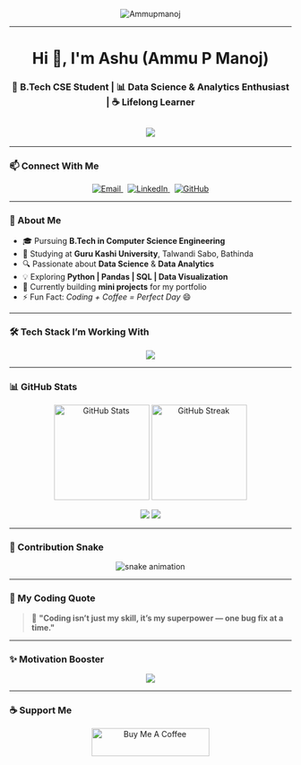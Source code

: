 <p align="center">
  <img src="https://komarev.com/ghpvc/?username=Ammupmanoj&label=Profile+Views&color=brightgreen&style=flat" alt="Ammupmanoj" />
</p>

---

<h1 align="center">Hi 👋, I'm Ashu (Ammu P Manoj)</h1>
<h3 align="center">🚀 B.Tech CSE Student | 📊 Data Science & Analytics Enthusiast | ☕ Lifelong Learner</h3>

<h2 align="center">
  <img src="https://readme-typing-svg.herokuapp.com?font=Orbitron&size=24&duration=3000&color=00F7FF&center=true&vCenter=true&width=600&lines=🤖+AI+%26+Data+Enthusiast;👩‍💻+Learning+One+Bug+at+a+Time;🚀+Coding+is+my+Superpower!" />
</h2>

---

### 📫 Connect With Me
<p align="center">
  <a href="mailto:pmanojammu9@gmail.com" target="_blank">
    <img src="https://img.shields.io/badge/Email-D14836?style=for-the-badge&logo=gmail&logoColor=white" alt="Email"/>
  </a>
  &nbsp;
  <a href="https://www.linkedin.com/in/ammu-p-manoj-64976a377/" target="_blank">
    <img src="https://img.shields.io/badge/LinkedIn-0A66C2?style=for-the-badge&logo=linkedin&logoColor=white" alt="LinkedIn"/>
  </a>
  &nbsp;
  <a href="https://github.com/Ammupmanoj" target="_blank">
    <img src="https://img.shields.io/badge/GitHub-171515?style=for-the-badge&logo=github&logoColor=white" alt="GitHub"/>
  </a>
</p>

---

### 💫 About Me
- 🎓 Pursuing **B.Tech in Computer Science Engineering**
- 🏫 Studying at **Guru Kashi University**, Talwandi Sabo, Bathinda
- 🔍 Passionate about **Data Science** & **Data Analytics**
- 💡 Exploring **Python | Pandas | SQL | Data Visualization**
- 🧠 Currently building **mini projects** for my portfolio
- ⚡ Fun Fact: *Coding + Coffee = Perfect Day* 😄

---

### 🛠️ Tech Stack I’m Working With
<p align="center">
  <img src="https://skillicons.dev/icons?i=python,git,github,vscode,sqlite,mysql,html,css" />
</p>

---

### 📊 GitHub Stats
<p align="center">
  <img src="https://github-readme-stats.vercel.app/api?username=Ammupmanoj&show_icons=true&theme=radical" alt="GitHub Stats" height="170"/>
  <img src="https://github-readme-streak-stats.herokuapp.com/?user=Ammupmanoj&theme=radical" alt="GitHub Streak" height="170"/>
</p>

<p align="center">
  <img src="https://github-profile-summary-cards.vercel.app/api/cards/repos-per-language?username=Ammupmanoj&theme=radical"/>
  <img src="https://github-profile-summary-cards.vercel.app/api/cards/most-commit-language?username=Ammupmanoj&theme=radical"/>
</p>

---

### 🐍 Contribution Snake
<p align="center">
  <img src="https://github.com/Ammupmanoj/Ammupmanoj/blob/output/github-contribution-grid-snake.svg" alt="snake animation" />
</p>

---

### 💬 My Coding Quote
> 🚀 **"Coding isn’t just my skill, it’s my superpower — one bug fix at a time."**

---

### ✨ Motivation Booster
<p align="center">
  <img src="https://readme-typing-svg.demolab.com?font=Fira+Code&weight=500&size=22&pause=1000&color=36FFC4&center=true&vCenter=true&width=600&lines=Powered+by+Logic.;Fueled+by+Coffee.;Driven+by+Curiosity."/>
</p>

---

### ☕ Support Me
<p align="center">
  <a href="https://www.buymeacoffee.com/ammupmanoj" target="_blank">
    <img src="https://cdn.buymeacoffee.com/buttons/v2/default-yellow.png" height="50" width="210" alt="Buy Me A Coffee"/>
  </a>
</p>
